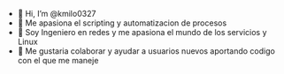 - 👋 Hi, I’m @kmilo0327
- 👀 Me apasiona el scripting y automatizacion de procesos
- 🌱 Soy Ingeniero en redes y me apasiona el mundo de los servicios y Linux
- 💞️ Me gustaria colaborar y ayudar a usuarios nuevos aportando codigo con el que me maneje

<!---
kmilo0327/kmilo0327 is a ✨ special ✨ repository because its `README.md` (this file) appears on your GitHub profile.
You can click the Preview link to take a look at your changes.
--->
